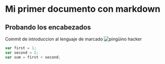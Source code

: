 # Mi primer documento con markdown
## Probando los encabezados
Commit de introduccion al lenguaje de marcado
![pingüino hacker](https://www.mundodeportivo.com/urbantecno/hero/2022/10/La-eleccion-de-un-pinguino-como-simbolo-de-Linux-es-curiosa.jpg?width=1200)
```javascript
var first = 1;
var second = 2;
var sum = first + second;
```
